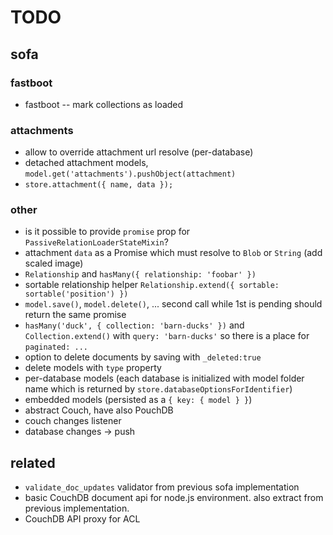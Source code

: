 # TODO

## sofa

### fastboot

* fastboot -- mark collections as loaded

### attachments

* allow to override attachment url resolve (per-database)
* detached attachment models, `model.get('attachments').pushObject(attachment)`
* `store.attachment({ name, data });`

### other

* is it possible to provide `promise` prop for `PassiveRelationLoaderStateMixin`?
* attachment `data` as a Promise which must resolve to `Blob` or `String` (add scaled image)
* `Relationship` and `hasMany({ relationship: 'foobar' })`
* sortable relationship helper `Relationship.extend({ sortable: sortable('position') })`
* `model.save()`, `model.delete()`, ... second call while 1st is pending should return the same promise
* `hasMany('duck', { collection: 'barn-ducks' })` and `Collection.extend()` with `query: 'barn-ducks'` so there is a place for `paginated: ...`
* option to delete documents by saving with `_deleted:true`
* delete models with `type` property
* per-database models (each database is initialized with model folder name which is returned by `store.databaseOptionsForIdentifier`)
* embedded models (persisted as a `{ key: { model } }`)
* abstract Couch, have also PouchDB
* couch changes listener
* database changes -> push

## related

* `validate_doc_updates` validator from previous sofa implementation
* basic CouchDB document api for node.js environment. also extract from previous implementation.
* CouchDB API proxy for ACL
